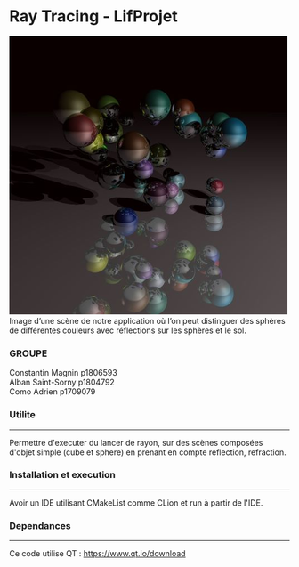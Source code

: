 # Ray Tracing - LifProjet

![Capture d'écran](data/data_render.jpg) <br>
Image d’une scène de notre application où l’on peut distinguer des sphères de différentes couleurs avec réflections sur les sphères et le sol.


### GROUPE
Constantin Magnin p1806593 <br>
Alban Saint-Sorny p1804792 <br>
Como Adrien       p1709079 <br>


### Utilite
----

Permettre d'executer du lancer de rayon, sur des scènes composées d'objet simple (cube et sphere) en prenant en compte reflection, refraction.


### Installation et execution
----

Avoir un IDE utilisant CMakeList comme CLion et run à partir de l'IDE.


### Dependances
----

Ce code utilise QT : https://www.qt.io/download